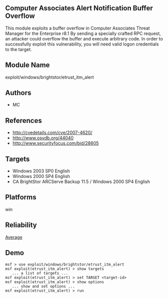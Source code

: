 ## Computer Associates Alert Notification Buffer Overflow

This module exploits a buffer overflow in Computer 
Associates Threat Manager for the Enterprise r8.1 By sending 
a specially crafted RPC request, an attacker could overflow 
the buffer and execute arbitrary code. In order to 
successfully exploit this vulnerability, you will need valid 
logon credentials to the target.


## Module Name
exploit/windows/brightstor/etrust_itm_alert

## Authors
* MC


## References
* http://cvedetails.com/cve/2007-4620/
* http://www.osvdb.org/44040
* http://www.securityfocus.com/bid/28605



## Targets
* Windows 2003 SP0 English
* Windows 2000 SP4 English
* CA BrightStor ARCServe Backup 11.5 / Windows 2000 SP4 English


## Platforms
win

## Reliability
[Average](https://github.com/rapid7/metasploit-framework/wiki/Exploit-Ranking)

## Demo

```
msf > use exploit/windows/brightstor/etrust_itm_alert
msf exploit(etrust_itm_alert) > show targets
   ... a list of targets ...
msf exploit(etrust_itm_alert) > set TARGET <target-id>
msf exploit(etrust_itm_alert) > show options
   ... show and set options ...
msf exploit(etrust_itm_alert) > run
```
    
    